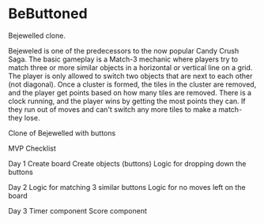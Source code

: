 # BeButtoned
Bejewelled clone. 

Bejeweled is one of the predecessors to the now popular Candy Crush Saga. The basic gameplay is a Match-3 mechanic where players try to match three or more similar objects in a horizontal or vertical line on a grid. The player is only allowed to switch two objects that are next to each other (not diagonal).  Once a cluster is formed, the tiles in the cluster are removed, and the player get points based on how many tiles are removed.  There is a clock running, and the player wins by getting the most points they can.  If they run out of moves and can't switch any more tiles to make a match- they lose.


Clone of Bejewelled with buttons


MVP Checklist

Day 1
  Create board
  Create objects (buttons)
  Logic for dropping down the buttons
  
Day 2
  Logic for matching 3 similar buttons
  Logic for no moves left on the board
  
Day 3
  Timer component
  Score component
  
  
